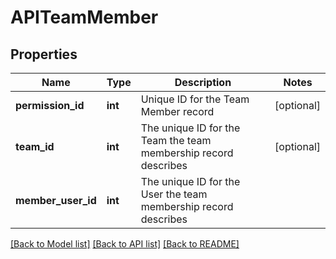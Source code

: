 # APITeamMember

## Properties
Name | Type | Description | Notes
------------ | ------------- | ------------- | -------------
**permission_id** | **int** | Unique ID for the Team Member record | [optional] 
**team_id** | **int** | The unique ID for the Team the team membership record describes | [optional] 
**member_user_id** | **int** | The unique ID for the User the team membership record describes | 

[[Back to Model list]](../README.md#documentation-for-models) [[Back to API list]](../README.md#documentation-for-api-endpoints) [[Back to README]](../README.md)


